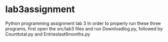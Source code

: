 # lab3assignment
Python programming assignment lab 3 
In order to properly run these three programs, first open the src/lab3 files and run Downloadlog.py, followed by Counttotal.py and Entrieslast6months.py
